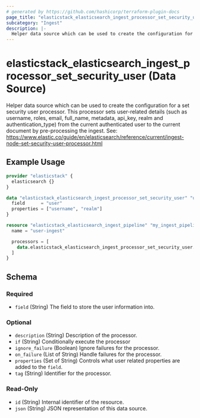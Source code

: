```yaml
---
# generated by https://github.com/hashicorp/terraform-plugin-docs
page_title: "elasticstack_elasticsearch_ingest_processor_set_security_user Data Source - terraform-provider-elasticstack"
subcategory: "Ingest"
description: |-
  Helper data source which can be used to create the configuration for a set security user processor. This processor sets user-related details (such as username, roles, email, full_name, metadata, api_key, realm and authentication_type) from the current authenticated user to the current document by pre-processing the ingest. See: https://www.elastic.co/guide/en/elasticsearch/reference/current/ingest-node-set-security-user-processor.html
---
```


# elasticstack_elasticsearch_ingest_processor_set_security_user (Data Source)

Helper data source which can be used to create the configuration for a set security user processor. This processor sets user-related details (such as username, roles, email, full_name, metadata, api_key, realm and authentication_type) from the current authenticated user to the current document by pre-processing the ingest. See: https://www.elastic.co/guide/en/elasticsearch/reference/current/ingest-node-set-security-user-processor.html

## Example Usage

```terraform
provider "elasticstack" {
  elasticsearch {}
}

data "elasticstack_elasticsearch_ingest_processor_set_security_user" "user" {
  field      = "user"
  properties = ["username", "realm"]
}

resource "elasticstack_elasticsearch_ingest_pipeline" "my_ingest_pipeline" {
  name = "user-ingest"

  processors = [
    data.elasticstack_elasticsearch_ingest_processor_set_security_user.user.json
  ]
}
```

<!-- schema generated by tfplugindocs -->
## Schema

### Required

- `field` (String) The field to store the user information into.

### Optional

- `description` (String) Description of the processor.
- `if` (String) Conditionally execute the processor
- `ignore_failure` (Boolean) Ignore failures for the processor.
- `on_failure` (List of String) Handle failures for the processor.
- `properties` (Set of String) Controls what user related properties are added to the `field`.
- `tag` (String) Identifier for the processor.

### Read-Only

- `id` (String) Internal identifier of the resource.
- `json` (String) JSON representation of this data source.
